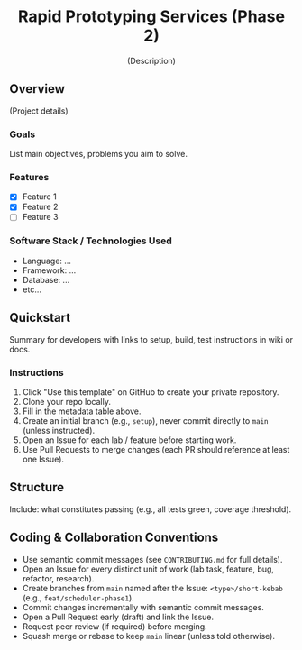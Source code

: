 <div align="center">

# Rapid Prototyping Services (Phase 2)

(Description)

</div>


## Overview

(Project details)

### Goals

List main objectives, problems you aim to solve.

### Features

- [x] Feature 1
- [x] Feature 2
- [ ] Feature 3

### Software Stack / Technologies Used

- Language: ...
- Framework: ...
- Database: ...
- etc...

## Quickstart

Summary for developers with links to setup, build, test instructions in wiki or docs.

### Instructions

1. Click "Use this template" on GitHub to create your private repository.
2. Clone your repo locally.
3. Fill in the metadata table above.
4. Create an initial branch (e.g., `setup`), never commit directly to `main` (unless instructed).
5. Open an Issue for each lab / feature before starting work.
6. Use Pull Requests to merge changes (each PR should reference at least one Issue).

## Structure

Include: what constitutes passing (e.g., all tests green, coverage threshold).

## Coding & Collaboration Conventions

- Use semantic commit messages (see `CONTRIBUTING.md` for full details).
- Open an Issue for every distinct unit of work (lab task, feature, bug, refactor, research).
- Create branches from `main` named after the Issue: `<type>/short-kebab` (e.g., `feat/scheduler-phase1`).
- Commit changes incrementally with semantic commit messages.
- Open a Pull Request early (draft) and link the Issue.
- Request peer review (if required) before merging.
- Squash merge or rebase to keep `main` linear (unless told otherwise).
